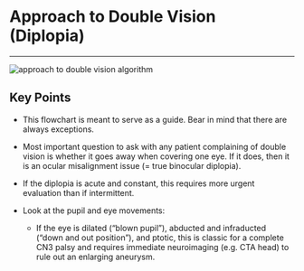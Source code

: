 # Approach to Double Vision (Diplopia)

---

![approach to double vision algorithm](../images/image19.png)

## Key Points

- This flowchart is meant to serve as a guide. Bear in mind that there
    are always exceptions.

- Most important question to ask with any patient complaining of
    double vision is whether it goes away when covering one eye. If it
    does, then it is an ocular misalignment issue (= true binocular
    diplopia).

- If the diplopia is acute and constant, this requires more urgent
    evaluation than if intermittent.

- Look at the pupil and eye movements:

    - If the eye is dilated (“blown pupil”), abducted and infraducted (“down and out position”), and ptotic, this is classic for a complete CN3 palsy and requires immediate neuroimaging (e.g. CTA head) to rule out an enlarging aneurysm.
